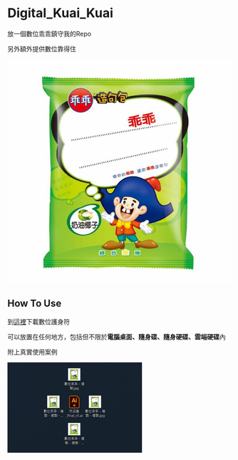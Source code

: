 # Digital_Kuai_Kuai

放一個數位乖乖鎮守我的Repo

另外額外提供數位靠得住

![image](https://github.com/ddddo86/Digital_Kuai_Kuai/blob/main/file/數位乖乖.jpg)

## How To Use

到[這裡](https://github.com/ddddo86/Digital_Kuai_Kuai/blob/main/file/)下載數位護身符

可以放置在任何地方，包括但不限於**電腦桌面、隨身碟、隨身硬碟、雲端硬碟**內

附上真實使用案例

<img src="https://github.com/ddddo86/Digital_Kuai_Kuai/blob/main/example/使用案例.jpg"  width="60%" height="30%">
